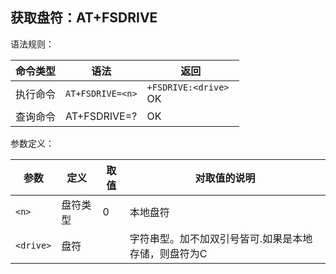 ## 获取盘符：AT+FSDRIVE

语法规则：

| 命令类型 | 语法             | 返回                      |
| -------- | ---------------- | ------------------------- |
| 执行命令 | `AT+FSDRIVE=<n>` | `+FSDRIVE:<drive> `<br>OK |
| 查询命令 | AT+FSDRIVE=?     | OK                        |

 

参数定义：

| 参数      | 定义     | 取值 | 对取值的说明                                         |
| --------- | -------- | ---- | ---------------------------------------------------- |
| `<n>`     | 盘符类型 | 0    | 本地盘符                                             |
| `<drive>` | 盘符     |      | 字符串型。加不加双引号皆可.如果是本地存储，则盘符为C |
